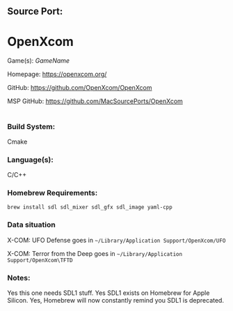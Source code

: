 ## Source Port:
# OpenXcom

Game(s): *GameName*

Homepage: https://openxcom.org/

GitHub: https://github.com/OpenXcom/OpenXcom

MSP GitHub: https://github.com/MacSourcePorts/OpenXcom

#
### Build System: 
Cmake

### Language(s):
C/C++

### Homebrew Requirements:

```
brew install sdl sdl_mixer sdl_gfx sdl_image yaml-cpp
```
### Data situation
X-COM: UFO Defense goes in `~/Library/Application Support/OpenXcom/UFO`

X-COM: Terror from the Deep goes in `~/Library/Application Support/OpenXcom\TFTD`

### Notes:
Yes this one needs SDL1 stuff. Yes SDL1 exists on Homebrew for Apple Silicon. Yes, Homebrew will now constantly remind you SDL1 is deprecated. 